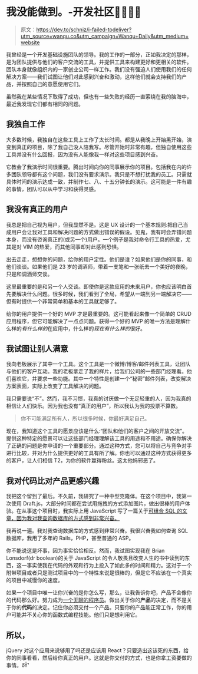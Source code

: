 # 我没能做到。-开发社区👩‍💻👨‍💻

> 原文：<https://dev.to/schniz/i-failed-todeliver?utm_source=wanqu.co&utm_campaign=Wanqu+Daily&utm_medium=website>

我曾经是一个开发基础设施团队的领导。我的工作的一部分，正如我决定的那样，是为团队提供与他们的客户交流的工具，并提供工具来构建更好和更相关的软件。团队本身就像组织内的一家创业公司一样工作。我们没有强迫人们使用我们的任何解决方案——我们试图让他们对此感到兴奋和激动，这样他们就会支持我们的产品，并按照自己的意愿使用它们。

虽然我在某些情况下取得了成功，但也有一些失败的经历一直萦绕在我的脑海中，最近我发现它们都有相同的问题。

## 我独自工作

大多数时候，我独自在这些工具上工作了太长时间。都是从我晚上开始黑开始，演变到真正的项目，除了我自己没人陪我写。尽管开始时非常有趣，但独自使用这些工具并没有什么回报，因为没有人能像我一样对这些项目感到兴奋。

它教会了我演示时间很重要。腾出时间向你的同事展示你的项目。包括我在内的许多团队领导都有这个问题，我们没有要求演示。我只是不想打扰我的员工。只需就具体时间的演示达成一致，并制作七、八、十五分钟长的演示。这可能是一件有趣的事情，团队可以从中学习和获得灵感。

## 我没有真正的用户

我总是把自己视为用户，但我显然不是。这是 UX 设计的一个基本规则:把自己当成用户会让我对工具和解决问题的方式做出错误的假设。见鬼，我有时会弄错问题本身，而没有咨询真正的(或另一个)用户。一个例子是我对命令行工具的热爱，尤其是对 VIM 的热爱，而其他同事却对此感到恐惧。

出去走走，想想你的问题，给你的用户定性。他们是谁？如果他们是你的同事，和他们谈谈。如果他们是 23 岁的调酒师，带着一支笔和一张纸去一个美好的夜晚，只是和调酒师交谈。

这里最重要的是和另一个人交谈。即使你是这款应用的未来用户，你也应该明白首先要解决什么问题。很多时候，我们看到了全局，希望从一端到另一端解决它——但有时提供一个非常简单和基本的工具就足够了。

给你的用户提供一个好的 MVP 才是最重要的。这可能看起来像一个简单的 CRUD 应用程序，但它可能解决了一点点问题。获得一个好的 MVP 的唯一方法是理解什么样的*有什么样的*在应用中，什么样的*现在有什么样的*很好。

## 我试图让别人满意

我向老板展示了其中一个工具。这个工具是一个微博/博客/邮件列表工具，让团队与他们的客户互动。我的老板拿走了我的样片，给我们公司的一些部门经理看。他们喜欢它，并要求一些功能。其中一个特性是创建一个“秘密”邮件列表，改变解决方案表面，实际上改变了工具解决的问题。

我只需要说“不”。然而，我不习惯，我真的讨厌做一个无足轻重的人，因为我真的相信让人们快乐。因为我也没有“真正的用户”，所以我认为我的投票不算数。

> 你不可能满足所有人，所以很多时候，你最好满足自己。

现在，我知道这个工具的愿景应该是什么:“团队和他们的客户之间的开放交流”。提供这种特定的愿景可以让这些部门经理理解该工具的用途和不用途。确保你解决了正确的问题是你申请的一个重要部分。通过这种方式，您可以将自己与竞争对手进行比较，并对为什么提供更好的工具有所了解。你也可以通过这种方式获得更多的客户，让人们相信 T2，为你的软件赢得粉丝。这太他妈邪恶了。

## 我对代码比对产品更感兴趣

我把这个留到了最后。不久前，我研究了一种中型克隆体。在这个项目中，我第一次使用 Draft.js，大部分时间都在尝试用拖拽的方式添加图片，做出很棒的用户体验。在从事这个项目时，我实际上用 JavaScript 写了一篇关于[可组合 SQL 的文章，因为我对我查询数据库的方式感到非常兴奋。](https://medium.com/@galstar/composable-sql-in-javascript-db51d9cae017)

我再说一遍。我对我查询数据库的方式感到非常兴奋。我很兴奋我如何查询 SQL 数据库，我用了多年的 Rails，PHP，甚至普通的 ASP。

你不能说这是坏事，因为事实恰恰相反。然而，我试图实现我在 Brian Lonsdorf(dr boolean)的关于 JavaScript 的令人敬畏且改变人生的书中读到的东西，这一事实使我在代码的外观和行为上投入了如此多的时间和精力。这对于一个附带项目或者只是测试项目中的一个特性来说是很棒的，但是它不应该在一个真实的项目中减慢你的速度。

如果一个项目中唯一让你兴奋的是你怎么写，那么，让我告诉你吧，产品不会像你的代码那么好。努力成为[一个无聊的程序员](https://m.signalvnoise.com/i-m-a-boring-programmer-and-proud-of-it-d4ac3dd2defe)。做出关于你的**产品**的决定，而不是关于你的**代码**的决定。记住你必须交付一个产品。只要你的产品能正常工作，你的用户可能并不关心你的函数式编程技能。他们只是想利用它。

## [](#so)所以，

jQuery 对这个应用来说够用了吗还是应该用 React？只要造出这该死的东西，给你的同事看看，然后给你真正的用户。这就是你交付的方式，也是你拿工资要做的事情。ðŸ'